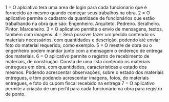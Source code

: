 1 = O aplciativo tera uma area de login para cada funcionario que é fornecido ao mesmo quando começar seus trabalhos na obra.
2 = O aplicativo permite o cadastro da quantidade de funcionários que estão trabalhando na obra que são:
Engenheiro.
Arquiteto.
Pedreiro.
Seralheiro.
Pintor.
Marceneiro.
3 = O aplicativo permite o envio de mensagens, textos, também com imagens.
4 = Será possível fazer um pedido contendo os materiais necessários, com quantidades e descrição, podendo até enviar foto do material requerido, como exemplo.
5 = O mestre de obra ou o engenheiro podem mandar junto com a mensagem o endereço de entrega dos materiais.
6 = O aplicativo permite o registro de recebimento de materiais, de construção. Consta de uma lista contendo os materiais entregues em obra, com quantidades, 
caracteristicas e estado dos mesmos. Podendo acrescentar observações, sobre o estado dos materiais entregues, e tbm podendo acrescentar imagens, 
fotos, do materiais entregues, e foto do cupom fiscal recebido na entrega
7 = O aplicativo permite a criação de um perfil para cada funcionário na obra para registro de ponto.

